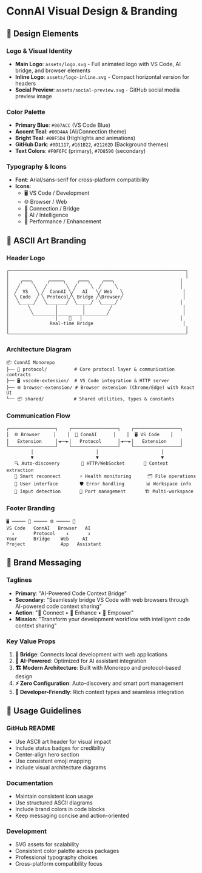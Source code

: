 # ConnAI Visual Design & Branding

## 🎨 Design Elements

### Logo & Visual Identity
- **Main Logo**: `assets/logo.svg` - Full animated logo with VS Code, AI bridge, and browser elements
- **Inline Logo**: `assets/logo-inline.svg` - Compact horizontal version for headers
- **Social Preview**: `assets/social-preview.svg` - GitHub social media preview image

### Color Palette
- **Primary Blue**: `#007ACC` (VS Code Blue)
- **Accent Teal**: `#00D4AA` (AI/Connection theme)
- **Bright Teal**: `#00F5D4` (Highlights and animations)
- **GitHub Dark**: `#0D1117`, `#161B22`, `#21262D` (Background themes)
- **Text Colors**: `#F0F6FC` (primary), `#7D8590` (secondary)

### Typography & Icons
- **Font**: Arial/sans-serif for cross-platform compatibility
- **Icons**: 
  - 🖥️ VS Code / Development
  - 🌐 Browser / Web
  - 🔗 Connection / Bridge
  - 🤖 AI / Intelligence
  - 🚀 Performance / Enhancement

## 📝 ASCII Art Branding

### Header Logo
```
╭─────────────────────────────────────────────────────────────────╮
│                                                                 │
│    ╭───╮     ╭─────╮    ╭───╮    ╭───╮                        │
│   ╱     ╲   ╱       ╲  ╱     ╲  ╱     ╲                       │
│  ╱  VS   ╲ ╱  ConnAI ╲╱   AI   ╲╱ Web   ╲                      │
│  ╲ Code  ╱ ╲ Protocol╱╲ Bridge ╱╲Browser╱                      │
│   ╲_____╱   ╲_______╱  ╲_____╱  ╲_____╱                       │
│       ╲         │         │         ╱                          │
│        ╲________│_________│________╱                           │
│                 │    🔗   │                                    │
│               Real-time Bridge                                 │
│                                                                 │
╰─────────────────────────────────────────────────────────────────╯
```

### Architecture Diagram
```
📦 ConnAI Monorepo
├── 🔌 protocol/          # Core protocol layer & communication contracts
├── 🖥️ vscode-extension/  # VS Code integration & HTTP server
├── 🌐 browser-extension/ # Browser extension (Chrome/Edge) with React UI
└── 📦 shared/           # Shared utilities, types & constants
```

### Communication Flow
```
┌─────────────────┐    ┌─────────────────┐    ┌─────────────────┐
│  🌐 Browser     │    │  🔗 ConnAI      │    │  🖥️ VS Code    │
│   Extension     │◄──►│   Protocol      │◄──►│   Extension     │
└─────────────────┘    └─────────────────┘    └─────────────────┘
         │                       │                       │
         ▼                       ▼                       ▼
   🔍 Auto-discovery        🚀 HTTP/WebSocket       📄 Context extraction
   🔄 Smart reconnect       ⚡ Health monitoring      🗂️ File operations
   🎨 User interface        🛡️ Error handling        📊 Workspace info
   📝 Input detection       🔧 Port management       🏗️ Multi-workspace
```

### Footer Branding
```
🖥️ ───── 🔗 ───── 🌐 ───── 🤖
VS Code   ConnAI   Browser   AI
  ↕       Protocol    ↕       ↕
Your      Bridge    Web     AI
Project             App   Assistant
```

## 🎯 Brand Messaging

### Taglines
- **Primary**: "AI-Powered Code Context Bridge"
- **Secondary**: "Seamlessly bridge VS Code with web browsers through AI-powered code context sharing"
- **Action**: "🔗 Connect • 🚀 Enhance • 🤖 Empower"
- **Mission**: "Transform your development workflow with intelligent code context sharing"

### Key Value Props
1. **🌉 Bridge**: Connects local development with web applications
2. **🤖 AI-Powered**: Optimized for AI assistant integration
3. **🏗️ Modern Architecture**: Built with Monorepo and protocol-based design
4. **⚡ Zero Configuration**: Auto-discovery and smart port management
5. **🔧 Developer-Friendly**: Rich context types and seamless integration

## 📱 Usage Guidelines

### GitHub README
- Use ASCII art header for visual impact
- Include status badges for credibility
- Center-align hero section
- Use consistent emoji mapping
- Include visual architecture diagrams

### Documentation
- Maintain consistent icon usage
- Use structured ASCII diagrams
- Include brand colors in code blocks
- Keep messaging concise and action-oriented

### Development
- SVG assets for scalability
- Consistent color palette across packages
- Professional typography choices
- Cross-platform compatibility focus
